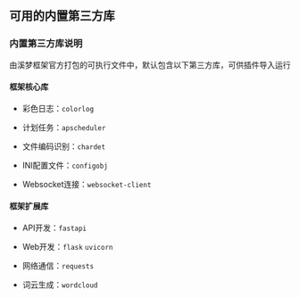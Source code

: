 ## 可用的内置第三方库

### 内置第三方库说明
由溪梦框架官方打包的可执行文件中，默认包含以下第三方库，可供插件导入运行

#### 框架核心库
- 彩色日志：`colorlog`

- 计划任务：`apscheduler`

- 文件编码识别：`chardet`

- INI配置文件：`configobj`

- Websocket连接：`websocket-client`


#### 框架扩展库
- API开发：`fastapi`

- Web开发：`flask` `uvicorn`

- 网络通信：`requests`

- 词云生成：`wordcloud`